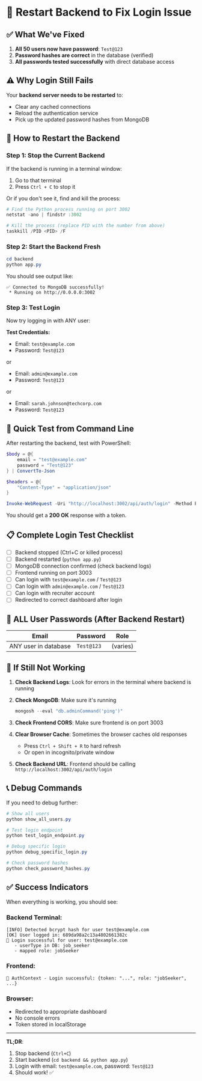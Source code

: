 # 🔄 Restart Backend to Fix Login Issue

## ✅ What We've Fixed

1. **All 50 users now have password**: `Test@123`
2. **Password hashes are correct** in the database (verified)
3. **All passwords tested successfully** with direct database access

## ⚠️ Why Login Still Fails

Your **backend server needs to be restarted** to:
- Clear any cached connections
- Reload the authentication service
- Pick up the updated password hashes from MongoDB

## 🚀 How to Restart the Backend

### Step 1: Stop the Current Backend

If the backend is running in a terminal window:
1. Go to that terminal
2. Press `Ctrl + C` to stop it

Or if you don't see it, find and kill the process:

```powershell
# Find the Python process running on port 3002
netstat -ano | findstr :3002

# Kill the process (replace PID with the number from above)
taskkill /PID <PID> /F
```

### Step 2: Start the Backend Fresh

```powershell
cd backend
python app.py
```

You should see output like:
```
✅ Connected to MongoDB successfully!
 * Running on http://0.0.0.0:3002
```

### Step 3: Test Login

Now try logging in with ANY user:

**Test Credentials:**
- Email: `test@example.com`
- Password: `Test@123`

or

- Email: `admin@example.com`
- Password: `Test@123`

or

- Email: `sarah.johnson@techcorp.com`
- Password: `Test@123`

## 🧪 Quick Test from Command Line

After restarting the backend, test with PowerShell:

```powershell
$body = @{
    email = "test@example.com"
    password = "Test@123"
} | ConvertTo-Json

$headers = @{
    "Content-Type" = "application/json"
}

Invoke-WebRequest -Uri "http://localhost:3002/api/auth/login" -Method POST -Body $body -Headers $headers
```

You should get a **200 OK** response with a token.

## 📋 Complete Login Test Checklist

- [ ] Backend stopped (Ctrl+C or killed process)
- [ ] Backend restarted (`python app.py`)
- [ ] MongoDB connection confirmed (check backend logs)
- [ ] Frontend running on port 3003
- [ ] Can login with `test@example.com` / `Test@123`
- [ ] Can login with `admin@example.com` / `Test@123`
- [ ] Can login with recruiter account
- [ ] Redirected to correct dashboard after login

## 🔑 ALL User Passwords (After Backend Restart)

| Email | Password | Role |
|-------|----------|------|
| ANY user in database | `Test@123` | (varies) |

## 🐛 If Still Not Working

1. **Check Backend Logs**: Look for errors in the terminal where backend is running

2. **Check MongoDB**: Make sure it's running
   ```powershell
   mongosh --eval "db.adminCommand('ping')"
   ```

3. **Check Frontend CORS**: Make sure frontend is on port 3003

4. **Clear Browser Cache**: Sometimes the browser caches old responses
   - Press `Ctrl + Shift + R` to hard refresh
   - Or open in incognito/private window

5. **Check Backend URL**: Frontend should be calling `http://localhost:3002/api/auth/login`

## 📞 Debug Commands

If you need to debug further:

```powershell
# Show all users
python show_all_users.py

# Test login endpoint
python test_login_endpoint.py

# Debug specific login
python debug_specific_login.py

# Check password hashes
python check_password_hashes.py
```

## ✅ Success Indicators

When everything is working, you should see:

### Backend Terminal:
```
[INFO] Detected bcrypt hash for user test@example.com
[OK] User logged in: 689da98a2c13a4802661382c
🔐 Login successful for user: test@example.com
   - userType in DB: job_seeker
   - mapped role: jobSeeker
```

### Frontend:
```
🔐 AuthContext - Login successful: {token: "...", role: "jobSeeker", ...}
```

### Browser:
- Redirected to appropriate dashboard
- No console errors
- Token stored in localStorage

---

**TL;DR**: 
1. Stop backend (`Ctrl+C`)
2. Start backend (`cd backend && python app.py`)
3. Login with email: `test@example.com`, password: `Test@123`
4. Should work! ✅

